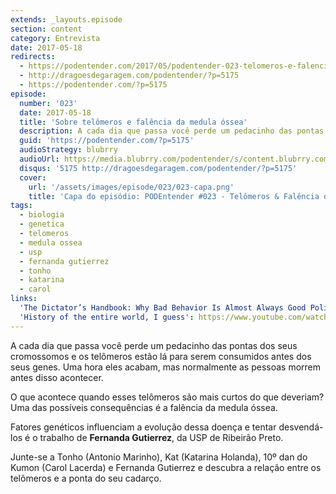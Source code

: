 ```yaml
---
extends: _layouts.episode
section: content
category: Entrevista
date: 2017-05-18
redirects:
  - https://podentender.com/2017/05/podentender-023-telomeros-e-falencia-da-medula.html
  - http://dragoesdegaragem.com/podentender/?p=5175
  - https://podentender.com/?p=5175
episode:
  number: '023'
  date: 2017-05-18
  title: 'Sobre telômeros e falência da medula óssea'
  description: A cada dia que passa você perde um pedacinho das pontas dos seus cromossomos e os telômeros estão lá para serem consumidos antes dos seus genes. Uma hora eles acabam, mas normalmente as pessoas morrem antes disso acontecer. O que acontece quando esses telômeros são mais curtos do que deveriam?  
  guid: 'https://podentender.com/?p=5175'
  audioStrategy: blubrry
  audioUrl: https://media.blubrry.com/podentender/s/content.blubrry.com/podentender/PODEntender_023_telomeros_e_falencia_da_medula.mp3
  disqus: '5175 http://dragoesdegaragem.com/podentender/?p=5175'
  cover:
    url: '/assets/images/episode/023/023-capa.png'
    title: 'Capa do episódio: PODEntender #023 - Telômeros & Falência da Medula com Fernanda Gutierrez da Universidade de São Paulo' 
tags:
  - biologia
  - genetica
  - telomeros
  - medula ossea
  - usp
  - fernanda gutierrez
  - tonho
  - katarina
  - carol
links:
  'The Dictator’s Handbook: Why Bad Behavior Is Almost Always Good Politics': #
  'History of the entire world, I guess': https://www.youtube.com/watch?v=xuCn8ux2gbs&
---
```


A cada dia que passa você perde um pedacinho das pontas dos seus cromossomos
e os telômeros estão lá para serem consumidos antes dos seus genes. Uma hora eles acabam,
mas normalmente as pessoas morrem antes disso acontecer.

O que acontece quando esses telômeros são mais curtos do que deveriam?
Uma das possíveis consequências é a falência da medula óssea.

Fatores genéticos influenciam a evolução dessa doença e tentar desvendá-los é o
trabalho de **Fernanda Gutierrez**, da USP de Ribeirão Preto.

Junte-se a Tonho (Antonio Marinho), Kat (Katarina Holanda), 10º dan do Kumon (Carol Lacerda)
e Fernanda Gutierrez e descubra a relação entre os telômeros e a ponta do seu cadarço.
